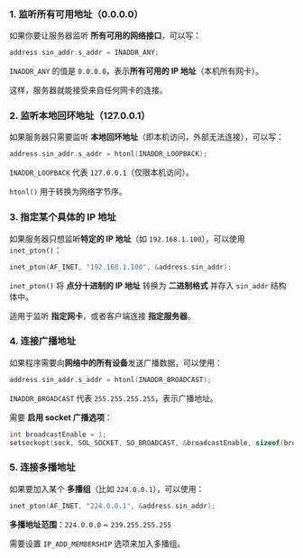 ### **1. 监听所有可用地址（0.0.0.0）**

如果你要让服务器监听 **所有可用的网络接口**，可以写：

```c
address.sin_addr.s_addr = INADDR_ANY;
```

`INADDR_ANY` 的值是 `0.0.0.0`，表示**所有可用的 IP 地址**（本机所有网卡）。

这样，服务器就能接受来自任何网卡的连接。

### **2. 监听本地回环地址（127.0.0.1）**

如果服务器只需要监听 **本地回环地址**（即本机访问，外部无法连接），可以写：

```c
address.sin_addr.s_addr = htonl(INADDR_LOOPBACK);
```

`INADDR_LOOPBACK` 代表 `127.0.0.1`（仅限本机访问）。

`htonl()` 用于转换为网络字节序。

### **3. 指定某个具体的 IP 地址**

如果服务器只想监听**特定的 IP 地址**（如 `192.168.1.100`），可以使用 `inet_pton()`：

```c
inet_pton(AF_INET, "192.168.1.100", &address.sin_addr);
```

`inet_pton()` 将 **点分十进制的 IP 地址** 转换为 **二进制格式** 并存入 `sin_addr` 结构体中。

适用于监听 **指定网卡**，或者客户端连接 **指定服务器**。

### **4. 连接广播地址**

如果程序需要向**网络中的所有设备**发送广播数据，可以使用：

```c
address.sin_addr.s_addr = htonl(INADDR_BROADCAST);
```

`INADDR_BROADCAST` 代表 `255.255.255.255`，表示广播地址。

需要 **启用 socket 广播选项**：

```c
int broadcastEnable = 1;
setsockopt(sock, SOL_SOCKET, SO_BROADCAST, &broadcastEnable, sizeof(broadcastEnable));
```

### **5. 连接多播地址**

如果要加入某个 **多播组**（比如 `224.0.0.1`），可以使用：

```c
inet_pton(AF_INET, "224.0.0.1", &address.sin_addr);
```

**多播地址范围**：`224.0.0.0` ~ `239.255.255.255`

需要设置 `IP_ADD_MEMBERSHIP` 选项来加入多播组。